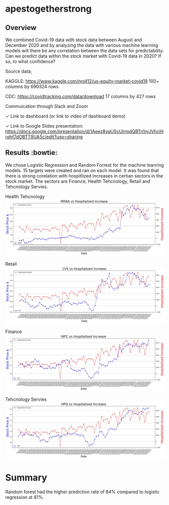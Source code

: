 # apestogetherstrong

## Overview
We combined Covid-19 data with stock data between August and December 2020 and by analyzing the data with various machine learning models will there be any correlation between the data sets for predictability.
Can we predict data within the stock market with Covid-19 data in 2020?
If so, to what confidence?

Source data;

KAGGLE: https://www.kaggle.com/nroll12/us-equity-market-covid19
100+ columns by 690324 rows

CDC: https://covidtracking.com/data/download
17 columns by 427 rows

Commuication through Slack and Zoom

✓ Link to dashboard (or link to video of dashboard demo)

✓ Link to Google Slides presentation: https://docs.google.com/presentation/d/1Aeez8vqUSyUlrmdQBTn1njJVhclHrqhf7dOBTT9UA5c/edit?usp=sharing 

## Results :bowtie:
We chose Logistic Regression and Random Forrest for the machine leanring models.  15 targets were created and ran on each model.  It was found that there is strong corelation with hospitlized increases in certian sectors in the stock market. The sectors are Finance, Health Tehcnology, Retail and Tehcnology Servies.  


Health Tehcnology
![Moderna](https://github.com/joeapodaca/apestogetherstrong/blob/apodacabranch/MRNA_hospitalized_Increase.JPG)

Retail
![CVS](https://github.com/joeapodaca/apestogetherstrong/blob/apodacabranch/CVS_hospitalized_Increase.JPG)

Finance
![Wells Fargo](https://github.com/joeapodaca/apestogetherstrong/blob/apodacabranch/WFC_hospitalized_Increase.JPG)

Tehcnology Servies
![HP](https://github.com/joeapodaca/apestogetherstrong/blob/apodacabranch/HPQ_hospitalized_Increase.JPG)

# Summary
Random forest had the higher prediction rate of 84% compared to logistic regression at 81%. 
